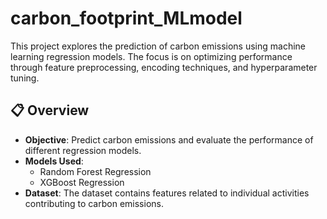 # carbon_footprint_MLmodel

This project explores the prediction of carbon emissions using machine learning regression models. The focus is on optimizing performance through feature preprocessing, encoding techniques, and hyperparameter tuning.

## 📋 Overview

- **Objective**: Predict carbon emissions and evaluate the performance of different regression models.
- **Models Used**:
  - Random Forest Regression
  - XGBoost Regression
- **Dataset**: The dataset contains features related to individual activities contributing to carbon emissions.

